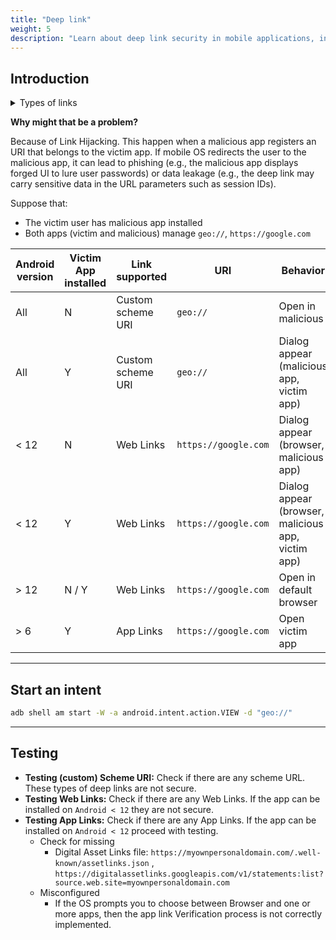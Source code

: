 ```yaml
---
title: "Deep link"
weight: 5
description: "Learn about deep link security in mobile applications, including different types of deep links, potential vulnerabilities like Link Hijacking, and testing methodologies."
---
```


## Introduction

<details><summary>Types of links</summary>

**[(Custom) Scheme URI](https://developer.android.com/training/app-links#deep-links)**

App developers customize any schemes and URIs for their app without any restriction

E.g. `fb://profile`, `geo://`

```xml
<activity android:name=".MyMapActivity" android:exported="true"...>
    <intent-filter>
        <action android:name="android.intent.action.VIEW" />
        <category android:name="android.intent.category.DEFAULT" />
        <category android:name="android.intent.category.BROWSABLE" />
        <data android:scheme="geo" />
    </intent-filter>
</activity>
```

When the user clicks a deep link, a disambiguation dialog might appear. This dialog allows the user to select one of multiple apps, including your app, that can handle the given deep link

***

**[Web links](https://developer.android.com/training/app-links#web-links)**

Web links are deep links that use the HTTP and HTTPS schemes.

**Note**: On Android 12 and higher, clicking a web link (not an Android App Link) opens it in a web browser. On earlier Android versions, users may see a disambiguation dialog if multiple apps can handle the web link.&#x20;

```xml
<intent-filter>
    <action android:name="android.intent.action.VIEW" />
    <category android:name="android.intent.category.DEFAULT" />
    <category android:name="android.intent.category.BROWSABLE" />
    <data android:scheme="http" />
    <data android:host="myownpersonaldomain.com" />
</intent-filter>
```

***

**[Android App Links](https://developer.android.com/training/app-links#android-app-links)**

Android App Links, available on Android 6.0 (API level 23) and higher, are web links with the `autoVerify` attribute. This lets your app become the default handler for the link type, so when a user clicks an Android App Link, your app opens immediately if installed, without a disambiguation dialog.&#x20;

```xml
<intent-filter android:autoVerify="true">
    <action android:name="android.intent.action.VIEW" />
    <category android:name="android.intent.category.DEFAULT" />
    <category android:name="android.intent.category.BROWSABLE" />
    <data android:scheme="http" />
    <data android:scheme="https" />
    <data android:host="myownpersonaldomain.com" />
</intent-filter>
```

In this case Android attempt to access the **Digital Asset Links** file in order to verify the App Links. **A deep link can be considered an App Link only if the verification is successful.**

</details>

**Why might that be a problem?**

Because of Link Hijacking. This happen when a malicious app registers an URI that belongs to the victim app. If mobile OS redirects the user to the malicious app, it can lead to phishing (e.g., the malicious app displays forged UI to lure user passwords) or data leakage (e.g., the deep link may carry sensitive data in the URL parameters such as session IDs).

Suppose that:

* The victim user has malicious app installed
* Both apps (victim and malicious) manage `geo://`, `https://google.com`

| **Android version** | **Victim App installed** | **Link supported** | **URI**            | **Behavior**                                 |
|-------------|--------------------------|--------------------|--------------------|------------------------------------------------------|
| All         | N                        | Custom scheme URI         | `geo://`           | Open in malicious                             |
| All         | Y                        | Custom scheme URI         | `geo://`           | Dialog appear (malicious app, victim app)     |
| < 12        | N                        | Web Links          | `https://google.com` | Dialog appear (browser, malicious app)             |
| < 12        | Y                        | Web Links          | `https://google.com` | Dialog appear (browser, malicious app, victim app) |
| > 12        | N / Y                    | Web Links          | `https://google.com` | Open in default browser                            |
| > 6         | Y                        | App Links          | `https://google.com` | Open victim app                                    |

---

## Start an intent

```sh
adb shell am start -W -a android.intent.action.VIEW -d "geo://"
```

---

## Testing

* **Testing (custom) Scheme URI:** Check if there are any scheme URL. These types of deep links are not secure.
* **Testing Web Links:** Check if there are any Web Links. If the app can be installed on `Android < 12` they are not secure.
* **Testing App Links:** Check if there are any App Links. If the app can be installed on `Android < 12` proceed with testing.
  * Check for missing&#x20;
    * Digital Asset Links file: `https://myownpersonaldomain.com/.well-known/assetlinks.json` , `https://digitalassetlinks.googleapis.com/v1/statements:list?source.web.site=myownpersonaldomain.com`
  * Misconfigured
    * If the OS prompts you to choose between Browser and one or more apps, then the app link Verification process is not correctly implemented.
